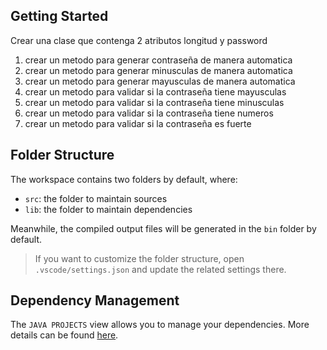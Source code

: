 ## Getting Started

Crear una clase que contenga 2 atributos longitud y password

1. crear un metodo para generar contraseña de manera automatica
2. crear un metodo para generar minusculas de manera automatica
3. crear un metodo para generar mayusculas de manera automatica
4. crear un metodo para validar si la contraseña tiene mayusculas
5. crear un metodo para validar si la contraseña tiene minusculas
6. crear un metodo para validar si la contraseña tiene numeros
7. crear un metodo para validar si la contraseña es fuerte

## Folder Structure

The workspace contains two folders by default, where:

- `src`: the folder to maintain sources
- `lib`: the folder to maintain dependencies

Meanwhile, the compiled output files will be generated in the `bin` folder by default.

> If you want to customize the folder structure, open `.vscode/settings.json` and update the related settings there.

## Dependency Management

The `JAVA PROJECTS` view allows you to manage your dependencies. More details can be found [here](https://github.com/microsoft/vscode-java-dependency#manage-dependencies).
